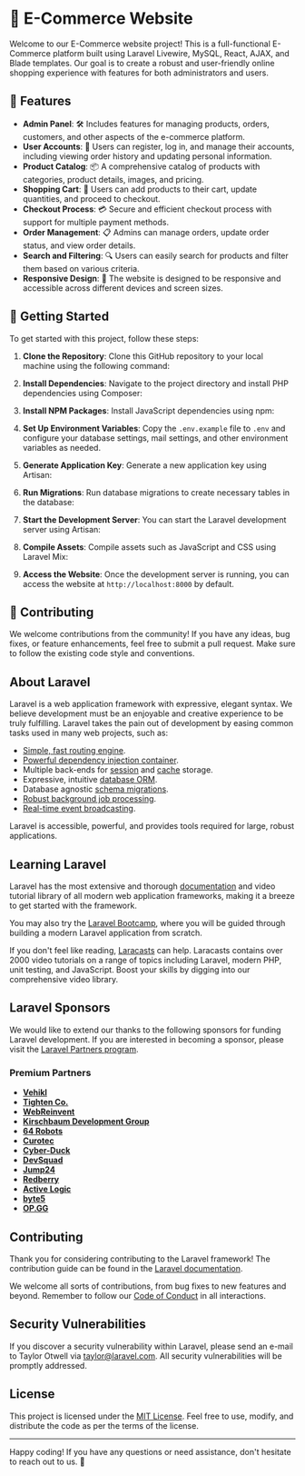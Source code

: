 # 🛒 E-Commerce Website

Welcome to our E-Commerce website project! This is a full-functional E-Commerce platform built using Laravel Livewire, MySQL, React, AJAX, and Blade templates. Our goal is to create a robust and user-friendly online shopping experience with features for both administrators and users.

## 🚀 Features

-   **Admin Panel**: 🛠️ Includes features for managing products, orders, customers, and other aspects of the e-commerce platform.
-   **User Accounts**: 👤 Users can register, log in, and manage their accounts, including viewing order history and updating personal information.
-   **Product Catalog**: 📦 A comprehensive catalog of products with categories, product details, images, and pricing.
-   **Shopping Cart**: 🛒 Users can add products to their cart, update quantities, and proceed to checkout.
-   **Checkout Process**: 💳 Secure and efficient checkout process with support for multiple payment methods.
-   **Order Management**: 📋 Admins can manage orders, update order status, and view order details.
-   **Search and Filtering**: 🔍 Users can easily search for products and filter them based on various criteria.
-   **Responsive Design**: 📱 The website is designed to be responsive and accessible across different devices and screen sizes.

## 🏁 Getting Started

To get started with this project, follow these steps:

1. **Clone the Repository**: Clone this GitHub repository to your local machine using the following command:

2. **Install Dependencies**: Navigate to the project directory and install PHP dependencies using Composer:

3. **Install NPM Packages**: Install JavaScript dependencies using npm:

4. **Set Up Environment Variables**: Copy the `.env.example` file to `.env` and configure your database settings, mail settings, and other environment variables as needed.

5. **Generate Application Key**: Generate a new application key using Artisan:

6. **Run Migrations**: Run database migrations to create necessary tables in the database:

7. **Start the Development Server**: You can start the Laravel development server using Artisan:

8. **Compile Assets**: Compile assets such as JavaScript and CSS using Laravel Mix:

9. **Access the Website**: Once the development server is running, you can access the website at `http://localhost:8000` by default.

## 🤝 Contributing

We welcome contributions from the community! If you have any ideas, bug fixes, or feature enhancements, feel free to submit a pull request. Make sure to follow the existing code style and conventions.

## About Laravel

Laravel is a web application framework with expressive, elegant syntax. We believe development must be an enjoyable and creative experience to be truly fulfilling. Laravel takes the pain out of development by easing common tasks used in many web projects, such as:

-   [Simple, fast routing engine](https://laravel.com/docs/routing).
-   [Powerful dependency injection container](https://laravel.com/docs/container).
-   Multiple back-ends for [session](https://laravel.com/docs/session) and [cache](https://laravel.com/docs/cache) storage.
-   Expressive, intuitive [database ORM](https://laravel.com/docs/eloquent).
-   Database agnostic [schema migrations](https://laravel.com/docs/migrations).
-   [Robust background job processing](https://laravel.com/docs/queues).
-   [Real-time event broadcasting](https://laravel.com/docs/broadcasting).

Laravel is accessible, powerful, and provides tools required for large, robust applications.

## Learning Laravel

Laravel has the most extensive and thorough [documentation](https://laravel.com/docs) and video tutorial library of all modern web application frameworks, making it a breeze to get started with the framework.

You may also try the [Laravel Bootcamp](https://bootcamp.laravel.com), where you will be guided through building a modern Laravel application from scratch.

If you don't feel like reading, [Laracasts](https://laracasts.com) can help. Laracasts contains over 2000 video tutorials on a range of topics including Laravel, modern PHP, unit testing, and JavaScript. Boost your skills by digging into our comprehensive video library.

## Laravel Sponsors

We would like to extend our thanks to the following sponsors for funding Laravel development. If you are interested in becoming a sponsor, please visit the [Laravel Partners program](https://partners.laravel.com).

### Premium Partners

-   **[Vehikl](https://vehikl.com/)**
-   **[Tighten Co.](https://tighten.co)**
-   **[WebReinvent](https://webreinvent.com/)**
-   **[Kirschbaum Development Group](https://kirschbaumdevelopment.com)**
-   **[64 Robots](https://64robots.com)**
-   **[Curotec](https://www.curotec.com/services/technologies/laravel/)**
-   **[Cyber-Duck](https://cyber-duck.co.uk)**
-   **[DevSquad](https://devsquad.com/hire-laravel-developers)**
-   **[Jump24](https://jump24.co.uk)**
-   **[Redberry](https://redberry.international/laravel/)**
-   **[Active Logic](https://activelogic.com)**
-   **[byte5](https://byte5.de)**
-   **[OP.GG](https://op.gg)**

## Contributing

Thank you for considering contributing to the Laravel framework! The contribution guide can be found in the [Laravel documentation](https://laravel.com/docs/contributions).

We welcome all sorts of contributions, from bug fixes to new features and beyond. Remember to follow our [Code of Conduct](https://laravel.com/docs/contributions#code-of-conduct) in all interactions.

## Security Vulnerabilities

If you discover a security vulnerability within Laravel, please send an e-mail to Taylor Otwell via [taylor@laravel.com](mailto:taylor@laravel.com). All security vulnerabilities will be promptly addressed.

## License

This project is licensed under the [MIT License](LICENSE). Feel free to use, modify, and distribute the code as per the terms of the license.

---

Happy coding! If you have any questions or need assistance, don't hesitate to reach out to us. 🌟
